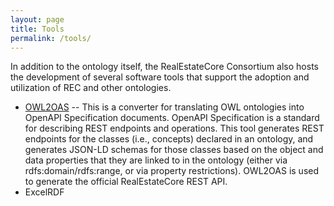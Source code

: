 ```yaml
---
layout: page
title: Tools
permalink: /tools/
---
```


In addition to the ontology itself, the RealEstateCore Consortium also hosts the development of several software tools that support the adoption and utilization of REC and other ontologies.

* [OWL2OAS](/owl2oas/) -- This is a converter for translating 
OWL ontologies into OpenAPI Specification documents. 
OpenAPI Specification is a standard for describing 
REST endpoints and operations. This tool generates 
REST endpoints for the classes (i.e., concepts) 
declared in an ontology, and generates JSON-LD 
schemas for those classes based on the object and 
data properties that they are linked to in the 
ontology (either via rdfs:domain/rdfs:range, or 
via property restrictions). OWL2OAS is used to 
generate the official RealEstateCore REST API. 
* ExcelRDF

